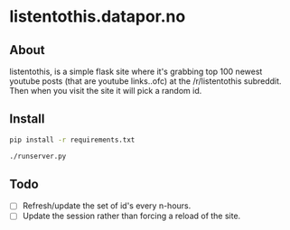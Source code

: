 # listentothis.datapor.no

## About
listentothis, is a simple flask site where it's grabbing top 100 newest youtube posts (that are youtube links..ofc) at the /r/listentothis subreddit.
Then when you visit the site it will pick a random id.

## Install
```bash
pip install -r requirements.txt

./runserver.py
```

## Todo
- [ ] Refresh/update the set of id's every n-hours.
- [ ] Update the session rather than forcing a reload of the site.
